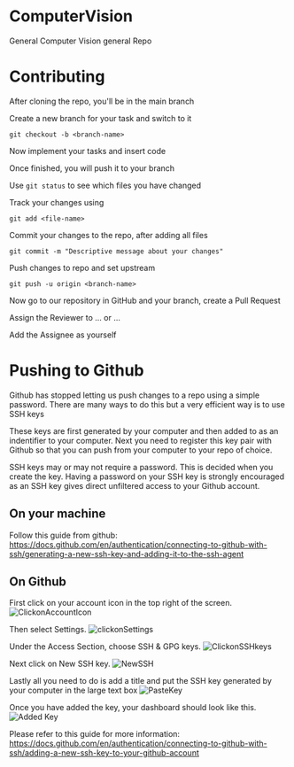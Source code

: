 # ComputerVision
General Computer Vision general Repo
# Contributing

After cloning the repo, you'll be in the main branch

Create a new branch for your task and switch to it

```commandline
git checkout -b <branch-name>
```

Now implement your tasks and insert code

Once finished, you will push it to your branch

Use ```git status``` to see which files you have changed

Track your changes using
```commandline
git add <file-name>
```

Commit your changes to the repo, after adding all files
```commandline
git commit -m "Descriptive message about your changes"
```

Push changes to repo and set upstream
```commandline
git push -u origin <branch-name>
```

Now go to our repository in GitHub and your branch, 
create a Pull Request

Assign the Reviewer to ... or ...

Add the Assignee as yourself

# Pushing to Github
Github has stopped letting us push changes to a repo using a simple password. There are many ways to do this but a very efficient way is to use SSH keys

These keys are first generated by your computer and then added to as an indentifier to your computer.
Next you need to register this key pair with Github so that you can push from your computer to your repo of choice.

SSH keys may or may not require a password. This is decided when you create the key.
Having a password on your SSH key is strongly encouraged as an SSH key gives direct unfiltered access to your Github account.

## On your machine

Follow this guide from github: https://docs.github.com/en/authentication/connecting-to-github-with-ssh/generating-a-new-ssh-key-and-adding-it-to-the-ssh-agent

## On Github
First click on your account icon in the top right of the screen.
![ClickonAccountIcon](https://github.com/user-attachments/assets/4f8ee103-7f7f-4c9f-bd14-7b037e70a3bc)

Then select Settings.
![clickonSettings](https://github.com/user-attachments/assets/321ee957-347d-4586-9c46-0fac52904731)

Under the Access Section, choose SSH & GPG keys.
![ClickonSSHkeys](https://github.com/user-attachments/assets/338e4271-1241-4d7f-b82c-2cb57277efd0)

Next click on New SSH key.
![NewSSH](https://github.com/user-attachments/assets/3c0efd2b-c16d-49f8-ba5a-659044e7f07e)

Lastly all you need to do is add a title and put the SSH key generated by your computer in the large text box
![PasteKey](https://github.com/user-attachments/assets/5a303562-e3dd-4579-8917-b3a7ff00f284)

Once you have added the key, your dashboard should look like this.
![Added Key](https://github.com/user-attachments/assets/90523ec9-7c2b-4a3b-b902-cb4f136f64a0)

Please refer to this guide for more information: https://docs.github.com/en/authentication/connecting-to-github-with-ssh/adding-a-new-ssh-key-to-your-github-account
